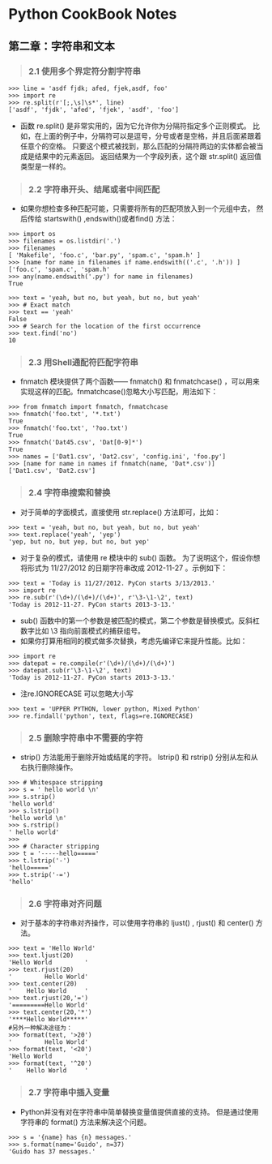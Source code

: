 
# Python CookBook Notes
## 第二章：字符串和文本
> ### 2.1 使用多个界定符分割字符串
```
>>> line = 'asdf fjdk; afed, fjek,asdf, foo'
>>> import re
>>> re.split(r'[;,\s]\s*', line)
['asdf', 'fjdk', 'afed', 'fjek', 'asdf', 'foo']
``` 
* 函数 re.split() 是非常实用的，因为它允许你为分隔符指定多个正则模式。 比如，在上面的例子中，分隔符可以是逗号，分号或者是空格，并且后面紧跟着任意个的空格。 只要这个模式被找到，那么匹配的分隔符两边的实体都会被当成是结果中的元素返回。 返回结果为一个字段列表，这个跟 str.split() 返回值类型是一样的。

> ### 2.2 字符串开头、结尾或者中间匹配
* 如果你想检查多种匹配可能，只需要将所有的匹配项放入到一个元组中去， 然后传给 startswith() ,endswith()或者find() 方法：
```
>>> import os
>>> filenames = os.listdir('.')
>>> filenames
[ 'Makefile', 'foo.c', 'bar.py', 'spam.c', 'spam.h' ]
>>> [name for name in filenames if name.endswith(('.c', '.h')) ]
['foo.c', 'spam.c', 'spam.h'
>>> any(name.endswith('.py') for name in filenames)
True

>>> text = 'yeah, but no, but yeah, but no, but yeah'
>>> # Exact match
>>> text == 'yeah'
False
>>> # Search for the location of the first occurrence
>>> text.find('no')
10
```



> ### 2.3  用Shell通配符匹配字符串

* fnmatch 模块提供了两个函数—— fnmatch() 和 fnmatchcase() ，可以用来实现这样的匹配。fnmatchcase()忽略大小写匹配，用法如下：

```
>>> from fnmatch import fnmatch, fnmatchcase
>>> fnmatch('foo.txt', '*.txt')
True
>>> fnmatch('foo.txt', '?oo.txt')
True
>>> fnmatch('Dat45.csv', 'Dat[0-9]*')
True
>>> names = ['Dat1.csv', 'Dat2.csv', 'config.ini', 'foo.py']
>>> [name for name in names if fnmatch(name, 'Dat*.csv')]
['Dat1.csv', 'Dat2.csv']
```


> ### 2.4 字符串搜索和替换
* 对于简单的字面模式，直接使用 str.replace() 方法即可，比如：
```
>>> text = 'yeah, but no, but yeah, but no, but yeah'
>>> text.replace('yeah', 'yep')
'yep, but no, but yep, but no, but yep'
```

* 对于复杂的模式，请使用 re 模块中的 sub() 函数。 为了说明这个，假设你想将形式为 11/27/2012 的日期字符串改成 2012-11-27 。示例如下：

```
>>> text = 'Today is 11/27/2012. PyCon starts 3/13/2013.'
>>> import re
>>> re.sub(r'(\d+)/(\d+)/(\d+)', r'\3-\1-\2', text)
'Today is 2012-11-27. PyCon starts 2013-3-13.'
```

* sub() 函数中的第一个参数是被匹配的模式，第二个参数是替换模式。反斜杠数字比如 \3 指向前面模式的捕获组号。
* 如果你打算用相同的模式做多次替换，考虑先编译它来提升性能。比如：

```
>>> import re
>>> datepat = re.compile(r'(\d+)/(\d+)/(\d+)')
>>> datepat.sub(r'\3-\1-\2', text)
'Today is 2012-11-27. PyCon starts 2013-3-13.'
```
* 注re.IGNORECASE 可以忽略大小写

```
>>> text = 'UPPER PYTHON, lower python, Mixed Python'
>>> re.findall('python', text, flags=re.IGNORECASE)
```

>### 2.5 删除字符串中不需要的字符

* strip() 方法能用于删除开始或结尾的字符。 lstrip() 和 rstrip() 分别从左和从右执行删除操作。 

```
>>> # Whitespace stripping
>>> s = ' hello world \n'
>>> s.strip()
'hello world'
>>> s.lstrip()
'hello world \n'
>>> s.rstrip()
' hello world'
>>>
>>> # Character stripping
>>> t = '-----hello====='
>>> t.lstrip('-')
'hello====='
>>> t.strip('-=')
'hello'
```

>### 2.6 字符串对齐问题

* 对于基本的字符串对齐操作，可以使用字符串的 ljust() , rjust() 和 center() 方法。

```
>>> text = 'Hello World'
>>> text.ljust(20)
'Hello World         '
>>> text.rjust(20)
'         Hello World'
>>> text.center(20)
'    Hello World     '
>>> text.rjust(20,'=')
'=========Hello World'
>>> text.center(20,'*')
'****Hello World*****'
#另外一种解决途径为：
>>> format(text, '>20')
'         Hello World'
>>> format(text, '<20')
'Hello World         '
>>> format(text, '^20')
'    Hello World     '
```

>### 2.7 字符串中插入变量
* Python并没有对在字符串中简单替换变量值提供直接的支持。 但是通过使用字符串的 format() 方法来解决这个问题。

```
>>> s = '{name} has {n} messages.'
>>> s.format(name='Guido', n=37)
'Guido has 37 messages.'
```


